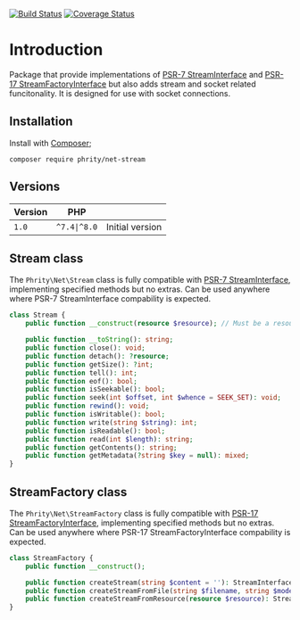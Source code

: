 [![Build Status](https://github.com/sirn-se/phrity-net-stream/actions/workflows/acceptance.yml/badge.svg)](https://github.com/sirn-se/phrity-net-stream/actions)
[![Coverage Status](https://coveralls.io/repos/github/sirn-se/phrity-net-stream/badge.svg?branch=main)](https://coveralls.io/github/sirn-se/phrity-net-stream?branch=main)

# Introduction

Package that provide implementations of [PSR-7 StreamInterface](https://www.php-fig.org/psr/psr-7/#34-psrhttpmessagestreaminterface)
and [PSR-17 StreamFactoryInterface](https://www.php-fig.org/psr/psr-17/#24-streamfactoryinterface)
but also adds stream and socket related funcitonality.
It is designed for use with socket connections.

## Installation

Install with [Composer](https://getcomposer.org/);
```
composer require phrity/net-stream
```


## Versions

| Version | PHP | |
| --- | --- | --- |
| `1.0` | `^7.4\|^8.0` | Initial version |


## Stream class

The `Phrity\Net\Stream` class is fully compatible with [PSR-7 StreamInterface](https://www.php-fig.org/psr/psr-7/#34-psrhttpmessagestreaminterface),
implementing specified methods but no extras. Can be used anywhere where PSR-7 StreamInterface compability is expected.

```php
class Stream {
    public function __construct(resource $resource); // Must be a resource of type stream

    public function __toString(): string;
    public function close(): void;
    public function detach(): ?resource;
    public function getSize(): ?int;
    public function tell(): int;
    public function eof(): bool;
    public function isSeekable(): bool;
    public function seek(int $offset, int $whence = SEEK_SET): void;
    public function rewind(): void;
    public function isWritable(): bool;
    public function write(string $string): int;
    public function isReadable(): bool;
    public function read(int $length): string;
    public function getContents(): string;
    public function getMetadata(?string $key = null): mixed;
}
```

## StreamFactory class

The `Phrity\Net\StreamFactory` class is fully compatible with [PSR-17 StreamFactoryInterface](https://www.php-fig.org/psr/psr-17/#24-streamfactoryinterface),
implementing specified methods but no extras. Can be used anywhere where PSR-17 StreamFactoryInterface compability is expected.

```php
class StreamFactory {
    public function __construct();

    public function createStream(string $content = ''): StreamInterface;
    public function createStreamFromFile(string $filename, string $mode = 'r'): StreamInterface;
    public function createStreamFromResource(resource $resource): StreamInterface; // Must be a resource of type stream
}
```
